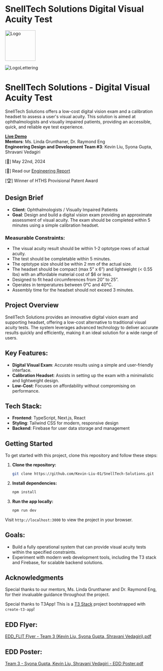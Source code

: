 # SnellTech Solutions Digital Visual Acuity Test

<img src="https://github.com/user-attachments/assets/990ce415-8ca8-4155-872d-2922f5e774fe" alt="Logo" style="height: 100px; width: auto;">

![LogoLettering](https://github.com/user-attachments/assets/c8191f7f-1fb2-497a-8ed1-8523de36bb3f)

# SnellTech Solutions - Digital Visual Acuity Test

SnellTech Solutions offers a low-cost digital vision exam and a calibration headset to assess a user's visual acuity. This solution is aimed at ophthalmologists and visually impaired patients, providing an accessible, quick, and reliable eye test experience.

**[Live Demo](https://snelltech.vercel.app)**  
**Mentors**: Ms. Linda Grunthaner, Dr. Raymond Eng  
**Engineering Design and Development Team #3**: Kevin Liu, Syona Gupta, Shravani Vedagiri

\[📅] May 22nd, 2024

\[📖] Read our [Engineering Report](https://docs.google.com/document/d/1AmpvEGR3PewN9iaoyoyTxuwxXjvl8BO3cJVlN-qihik/edit)

\[🏆] Winner of HTHS Provisional Patent Award

## Design Brief

- **Client**: Ophthalmologists / Visually Impaired Patients
- **Goal**: Design and build a digital vision exam providing an approximate assessment of visual acuity. The exam should be completed within 5 minutes using a simple calibration headset.

### Measurable Constraints:

- The visual acuity result should be within 1-2 optotype rows of actual acuity.
- The test should be completable within 5 minutes.
- The optotype size should be within 2 mm of the actual size.
- The headset should be compact (max 5” x 6”) and lightweight (< 0.55 lbs) with an affordable material cost of $6 or less.
- Designed to fit head circumferences from 20” to 25”.
- Operates in temperatures between 0°C and 40°C.
- Assembly time for the headset should not exceed 3 minutes.

## Project Overview

SnellTech Solutions provides an innovative digital vision exam and supporting headset, offering a low-cost alternative to traditional visual acuity tests. The system leverages advanced technology to deliver accurate results quickly and efficiently, making it an ideal solution for a wide range of users.

## Key Features:

- **Digital Visual Exam**: Accurate results using a simple and user-friendly interface.
- **Calibration Headset**: Assists in setting up the exam with a minimalistic and lightweight design.
- **Low-Cost**: Focuses on affordability without compromising on performance.

## Tech Stack:

- **Frontend**: TypeScript, Next.js, React
- **Styling**: Tailwind CSS for modern, responsive design
- **Backend**: Firebase for user data storage and management

## Getting Started

To get started with this project, clone this repository and follow these steps:

1. **Clone the repository:**

   ```bash
   git clone https://github.com/Kevin-Liu-01/SnellTech-Solutions.git
   ```

2. **Install dependencies:**

   ```bash
   npm install
   ```

3. **Run the app locally:**
   ```bash
   npm run dev
   ```

Visit `http://localhost:3000` to view the project in your browser.

## Goals:

- Build a fully operational system that can provide visual acuity tests within the specified constraints.
- Experiment with modern web development tools, including the T3 stack and Firebase, for scalable backend solutions.

## Acknowledgments

Special thanks to our mentors, Ms. Linda Grunthaner and Dr. Raymond Eng, for their invaluable guidance throughout the project.

Special thanks to T3App! This is a [T3 Stack](https://create.t3.gg/) project bootstrapped with `create-t3-app`!

## EDD Flyer:

[EDD_FLIT Flyer - Team 3 (Kevin Liu, Syona Gupta, Shravani Vedagiri).pdf](https://github.com/user-attachments/files/16883755/EDD_FLIT.Flyer.-.Team.3.Kevin.Liu.Syona.Gupta.Shravani.Vedagiri.pdf)

## EDD Poster:

[Team 3 - Syona Gupta, Kevin Liu, Shravani Vedagiri - EDD Poster.pdf](https://github.com/user-attachments/files/16883757/Team.3.-.Syona.Gupta.Kevin.Liu.Shravani.Vedagiri.-.EDD.Poster.pdf)
